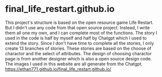 # final_life_restart.github.io
This project's structure is based on the open resource game Life Restart. 
But I didn't use any code from that open source project. 
Instead, I write them all one my own, and I can complete most of the functions.
The story I used in the code is half by myself and half by Chatgpt which I used to extend the story.
Since I don't have time to complete all the stories, I only create 13 branches of stories.
These stories are based on the choose of charactor and the select of attributes.
The design of choosing charactor page is from another designer which is also a open source design code.
The images I used in this website are all generate from the Chatgpt.
https://ethan771.github.io/final_life_restart.github.io/
